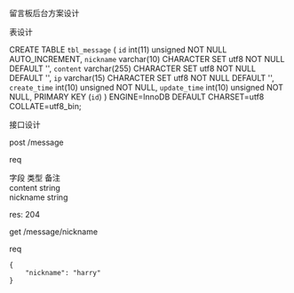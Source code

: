 留言板后台方案设计

表设计

CREATE TABLE `tbl_message` (
  `id` int(11) unsigned NOT NULL AUTO_INCREMENT,
  `nickname` varchar(10) CHARACTER SET utf8 NOT NULL DEFAULT '',
  `content` varchar(255) CHARACTER SET utf8 NOT NULL DEFAULT '',
  `ip` varchar(15) CHARACTER SET utf8 NOT NULL DEFAULT '',
  `create_time` int(10) unsigned NOT NULL,
  `update_time` int(10) unsigned NOT NULL,
  PRIMARY KEY (`id`)
) ENGINE=InnoDB DEFAULT CHARSET=utf8 COLLATE=utf8_bin;



接口设计

post /message

req

  字段      	类型    	备注  
  content 	string	    
  nickname	string	    

res: 204

get /message/nickname

req

    {
        "nickname": "harry"
    }




